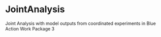 # JointAnalysis
Joint Analysis with model outputs from coordinated experiments in Blue Action Work Package 3 
